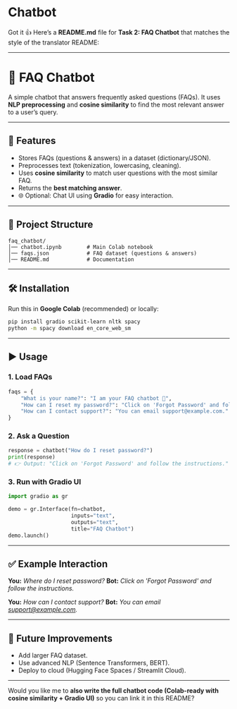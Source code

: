 # Chatbot
Got it 👍
Here’s a **README.md** file for **Task 2: FAQ Chatbot** that matches the style of the translator README:

---

# 🤖 FAQ Chatbot

A simple chatbot that answers frequently asked questions (FAQs). It uses **NLP preprocessing** and **cosine similarity** to find the most relevant answer to a user’s query.

---

## 🚀 Features

* Stores FAQs (questions & answers) in a dataset (dictionary/JSON).
* Preprocesses text (tokenization, lowercasing, cleaning).
* Uses **cosine similarity** to match user questions with the most similar FAQ.
* Returns the **best matching answer**.
* 🌐 Optional: Chat UI using **Gradio** for easy interaction.

---

## 📂 Project Structure

```
faq_chatbot/
│── chatbot.ipynb        # Main Colab notebook
│── faqs.json            # FAQ dataset (questions & answers)
│── README.md            # Documentation
```

---

## 🛠️ Installation

Run this in **Google Colab** (recommended) or locally:

```bash
pip install gradio scikit-learn nltk spacy
python -m spacy download en_core_web_sm
```

---

## ▶️ Usage

### 1. Load FAQs

```python
faqs = {
    "What is your name?": "I am your FAQ chatbot 🤖",
    "How can I reset my password?": "Click on 'Forgot Password' and follow the instructions.",
    "How can I contact support?": "You can email support@example.com."
}
```

### 2. Ask a Question

```python
response = chatbot("How do I reset password?")
print(response)
# 👉 Output: "Click on 'Forgot Password' and follow the instructions."
```

### 3. Run with Gradio UI

```python
import gradio as gr

demo = gr.Interface(fn=chatbot, 
                    inputs="text", 
                    outputs="text", 
                    title="FAQ Chatbot")
demo.launch()
```

---

## ✅ Example Interaction

**You:** *Where do I reset password?*
**Bot:** *Click on 'Forgot Password' and follow the instructions.*

**You:** *How can I contact support?*
**Bot:** *You can email [support@example.com](mailto:support@example.com).*

---

## 📌 Future Improvements

* Add larger FAQ dataset.
* Use advanced NLP (Sentence Transformers, BERT).
* Deploy to cloud (Hugging Face Spaces / Streamlit Cloud).

---

Would you like me to **also write the full chatbot code (Colab-ready with cosine similarity + Gradio UI)** so you can link it in this README?

